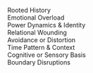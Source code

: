 Rooted History  
Emotional Overload  
Power Dynamics & Identity  
Relational Wounding  
Avoidance or Distortion  
Time Pattern & Context  
Cognitive or Sensory Basis  
Boundary Disruptions